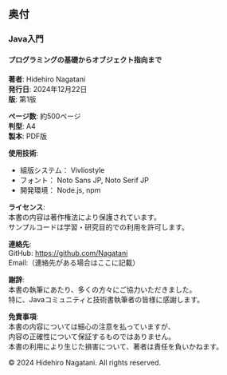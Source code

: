 <div class="colophon-page">



## 奥付

### Java入門
#### プログラミングの基礎からオブジェクト指向まで

<div class="colophon-info">

**著者**: Hidehiro Nagatani  
**発行日**: 2024年12月22日  
**版**: 第1版  

**ページ数**: 約500ページ  
**判型**: A4  
**製本**: PDF版  

**使用技術**:  
- 組版システム： Vivliostyle  
- フォント： Noto Sans JP, Noto Serif JP  
- 開発環境： Node.js, npm  

**ライセンス**:  
本書の内容は著作権法により保護されています。  
サンプルコードは学習・研究目的での利用を許可します。

**連絡先**:  
GitHub: https://github.com/Nagatani  
Email:（連絡先がある場合はここに記載）

**謝辞**:  
本書の執筆にあたり、多くの方々にご協力いただきました。  
特に、Javaコミュニティと技術書執筆者の皆様に感謝します。

**免責事項**:  
本書の内容については細心の注意を払っていますが、  
内容の正確性について保証するものではありません。  
本書の利用により生じた損害について、著者は責任を負いかねます。

</div>



<div class="colophon-footer">
© 2024 Hidehiro Nagatani. All rights reserved.
</div>

</div>